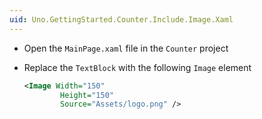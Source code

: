```yaml
---
uid: Uno.GettingStarted.Counter.Include.Image.Xaml
---
```


- Open the `MainPage.xaml` file in the `Counter` project
- Replace the `TextBlock` with the following `Image` element

    ```xml
    <Image Width="150"
            Height="150"
            Source="Assets/logo.png" />
    ```